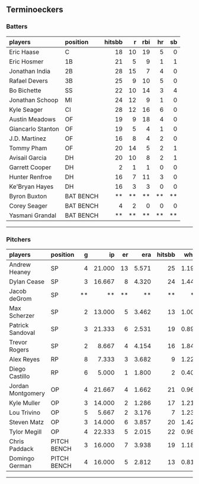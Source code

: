 ## Terminoeckers

### Batters

 
|players           |position  | hitsbb|  r| rbi| hr| sb| 
|:-----------------|:---------|------:|--:|---:|--:|--:| 
|Eric Haase        |C         |     18| 10|  19|  5|  0| 
|Eric Hosmer       |1B        |     21|  5|   9|  1|  1| 
|Jonathan India    |2B        |     28| 15|   7|  4|  0| 
|Rafael Devers     |3B        |     25|  9|  10|  5|  0| 
|Bo Bichette       |SS        |     22| 10|  14|  3|  4| 
|Jonathan Schoop   |MI        |     24| 12|   9|  1|  0| 
|Kyle Seager       |CI        |     28| 12|  16|  6|  0| 
|Austin Meadows    |OF        |     19|  9|  18|  4|  0| 
|Giancarlo Stanton |OF        |     19|  5|   4|  1|  0| 
|J.D. Martinez     |OF        |     16|  8|   4|  2|  0| 
|Tommy Pham        |OF        |     20| 14|   5|  2|  1| 
|Avisail Garcia    |DH        |     20| 10|   8|  2|  1| 
|Garrett Cooper    |DH        |      2|  1|   1|  0|  0| 
|Hunter Renfroe    |DH        |     16|  7|  11|  3|  0| 
|Ke'Bryan Hayes    |DH        |     16|  3|   3|  0|  0| 
|Byron Buxton      |BAT BENCH |     **| **|  **| **| **| 
|Corey Seager      |BAT BENCH |      4|  2|   0|  0|  0| 
|Yasmani Grandal   |BAT BENCH |     **| **|  **| **| **| 


* * *

### Pitchers

 
|players           |position    |  g|     ip| er|   era| hitsbb|  whip| so|  w| sv| 
|:-----------------|:-----------|--:|------:|--:|-----:|------:|-----:|--:|--:|--:| 
|Andrew Heaney     |SP          |  4| 21.000| 13| 5.571|     25| 1.190| 23|  1|  0| 
|Dylan Cease       |SP          |  3| 16.667|  8| 4.320|     24| 1.440| 21|  0|  0| 
|Jacob deGrom      |SP          | **|     **| **|    **|     **|    **| **| **| **| 
|Max Scherzer      |SP          |  2| 13.000|  5| 3.462|     13| 1.000| 13|  1|  0| 
|Patrick Sandoval  |SP          |  3| 21.333|  6| 2.531|     19| 0.891| 28|  1|  0| 
|Trevor Rogers     |SP          |  2|  8.667|  4| 4.154|     16| 1.846|  7|  0|  0| 
|Alex Reyes        |RP          |  8|  7.333|  3| 3.682|      9| 1.227|  5|  0|  4| 
|Diego Castillo    |RP          |  6|  5.000|  1| 1.800|      2| 0.400|  6|  0|  1| 
|Jordan Montgomery |OP          |  4| 21.667|  4| 1.662|     21| 0.969| 20|  1|  0| 
|Kyle Muller       |OP          |  3| 14.000|  2| 1.286|     17| 1.214| 13|  1|  0| 
|Lou Trivino       |OP          |  5|  5.667|  2| 3.176|      7| 1.235|  4|  0|  3| 
|Steven Matz       |OP          |  3| 14.000|  6| 3.857|     20| 1.429|  9|  1|  0| 
|Tylor Megill      |OP          |  4| 22.333|  5| 2.015|     22| 0.985| 17|  1|  0| 
|Chris Paddack     |PITCH BENCH |  3| 16.000|  7| 3.938|     19| 1.188|  9|  3|  0| 
|Domingo German    |PITCH BENCH |  4| 16.000|  5| 2.812|     13| 0.812| 20|  0|  0| 


* * *


